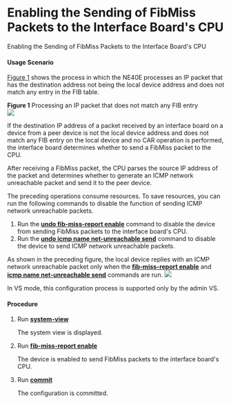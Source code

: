 Enabling the Sending of FibMiss Packets to the Interface Board's CPU
====================================================================

Enabling the Sending of FibMiss Packets to the Interface Board's CPU

#### Usage Scenario

[Figure 1](#EN-US_TASK_0172364928__fig_1001) shows the process in which the NE40E processes an IP packet that has the destination address not being the local device address and does not match any entry in the FIB table.

**Figure 1** Processing an IP packet that does not match any FIB entry  
![](images/fib-miss-report_enable.png)  

If the destination IP address of a packet received by an interface board on a device from a peer device is not the local device address and does not match any FIB entry on the local device and no CAR operation is performed, the interface board determines whether to send a FibMiss packet to the CPU.

After receiving a FibMiss packet, the CPU parses the source IP address of the packet and determines whether to generate an ICMP network unreachable packet and send it to the peer device.

The preceding operations consume resources. To save resources, you can run the following commands to disable the function of sending ICMP network unreachable packets.

1. Run the [**undo fib-miss-report enable**](cmdqueryname=undo+fib-miss-report+enable) command to disable the device from sending FibMiss packets to the interface board's CPU.
2. Run the [**undo icmp name net-unreachable send**](cmdqueryname=undo+icmp+name+net-unreachable+send) command to disable the device to send ICMP network unreachable packets.

As shown in the preceding figure, the local device replies with an ICMP network unreachable packet only when the [**fib-miss-report enable**](cmdqueryname=fib-miss-report+enable) and [**icmp name net-unreachable send**](cmdqueryname=icmp+name+net-unreachable+send) commands are run.
![](../../../../public_sys-resources/note_3.0-en-us.png) 

In VS mode, this configuration process is supported only by the admin VS.



#### Procedure

1. Run [**system-view**](cmdqueryname=system-view)
   
   
   
   The system view is displayed.
2. Run [**fib-miss-report enable**](cmdqueryname=fib-miss-report+enable)
   
   
   
   The device is enabled to send FibMiss packets to the interface board's CPU.
3. Run [**commit**](cmdqueryname=commit)
   
   
   
   The configuration is committed.